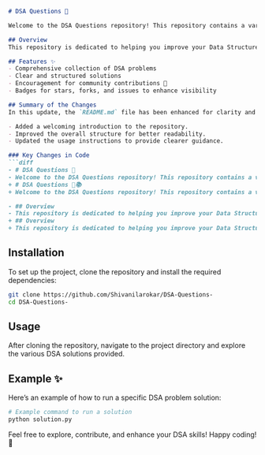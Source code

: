 ```markdown
# DSA Questions 🤖

Welcome to the DSA Questions repository! This repository contains a variety of DSA problems along with their solutions, designed to help you enhance your problem-solving skills.

## Overview
This repository is dedicated to helping you improve your Data Structures and Algorithms (DSA) skills by providing a comprehensive collection of problems and their solutions.

## Features ✨
- Comprehensive collection of DSA problems
- Clear and structured solutions
- Encouragement for community contributions 🤝
- Badges for stars, forks, and issues to enhance visibility

## Summary of the Changes
In this update, the `README.md` file has been enhanced for clarity and presentation. Below are the key changes made:

- Added a welcoming introduction to the repository.
- Improved the overall structure for better readability.
- Updated the usage instructions to provide clearer guidance.

### Key Changes in Code
```diff
- # DSA Questions 🤖
- Welcome to the DSA Questions repository! This repository contains a variety of DSA problems along with their solutions, designed to help you enhance your problem-solving skills.
+ # DSA Questions 🤖📚
+ Welcome to the DSA Questions repository! This repository contains a variety of DSA problems along with their solutions, designed to help you enhance your problem-solving skills.

- ## Overview
- This repository is dedicated to helping you improve your Data Structures and Algorithms (DSA) skills by providing a comprehensive collection of problems and their solutions.
+ ## Overview
+ This repository is dedicated to helping you improve your Data Structures and Algorithms (DSA) skills by providing a comprehensive collection of problems and their solutions.
```

## Installation
To set up the project, clone the repository and install the required dependencies:

```bash
git clone https://github.com/Shivanilarokar/DSA-Questions-
cd DSA-Questions-
```

## Usage
After cloning the repository, navigate to the project directory and explore the various DSA solutions provided.

## Example ✨
Here’s an example of how to run a specific DSA problem solution:

```bash
# Example command to run a solution
python solution.py
```

Feel free to explore, contribute, and enhance your DSA skills! Happy coding! 🎉
```